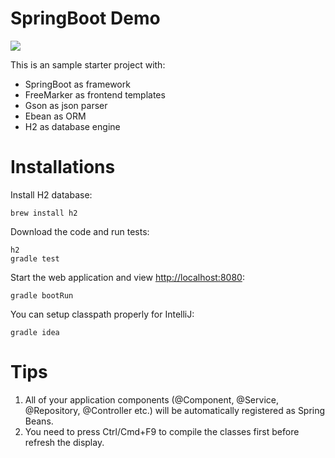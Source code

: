 # SpringBoot Demo

![](https://travis-ci.org/mebusw/springboot-demo.svg?branch=master)

This is an sample starter project with:
* SpringBoot as framework
* FreeMarker as frontend templates
* Gson as json parser
* Ebean as ORM
* H2 as database engine

# Installations

Install H2 database:

    brew install h2

Download the code and run tests:

    h2
    gradle test

Start the web application and view <http://localhost:8080>:

    gradle bootRun

You can setup classpath properly for IntelliJ:

    gradle idea

# Tips

1. All of your application components (@Component, @Service, @Repository, @Controller etc.) will be automatically registered as Spring Beans.
2. You need to press Ctrl/Cmd+F9 to compile the classes first before refresh the display.
